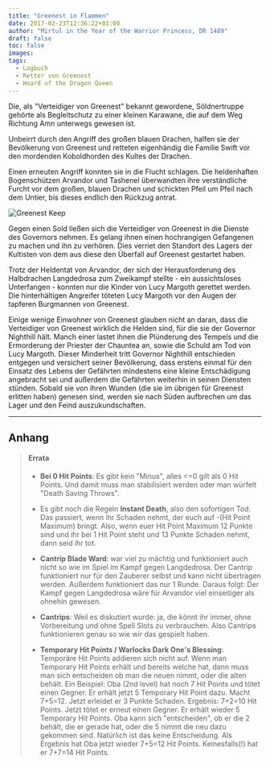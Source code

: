 ```yaml
---
title: "Greenest in Flammen"
date: 2017-02-23T12:36:22+01:00
author: "Mirtul in the Year of the Warrior Princess, DR 1489"
draft: false
toc: false
images:
tags: 
  - Logbuch
  - Retter von Greenest
  - Hoard of the Dragon Queen
---
```


Die, als "Verteidiger von Greenest" bekannt gewordene, Söldnertruppe gehörte als Begleitschutz zu einer kleinen Karawane, die auf dem Weg Richtung Amn unterwegs gewesen ist.

Unbeirrt durch den Angriff des großen blauen Drachen, halfen sie der Bevölkerung von Greenest und retteten eigenhändig die Familie Swift vor den mordenden Koboldhorden des Kultes der Drachen.

Einen erneuten Angriff konnten sie in die Flucht schlagen. Die heldenhaften Bogenschützen Arvandor und Tashenel überwandten ihre verständliche Furcht vor dem großen, blauen Drachen und schickten Pfeil um Pfeil nach dem Untier, bis dieses endlich den Rückzug antrat.

![Greenest Keep](https://i.imgur.com/uI1eZmJ.png)

Gegen einen Sold ließen sich die Verteidiger von Greenest in die Dienste des Governors nehmen. Es gelang ihnen einen hochrangigen Gefangenen zu machen und ihn zu verhören. Dies verriet den Standort des Lagers der Kultisten von dem aus diese den Überfall auf Greenest gestartet haben.

Trotz der Heldentat von Arvandor, der sich der Herausforderung des Halbdrachen Langdedrosa zum Zweikampf stellte - ein aussichtsloses Unterfangen - konnten nur die Kinder von Lucy Margoth gerettet werden. Die hinterhältigen Angreifer töteten Lucy Margoth vor den Augen der tapferen Burgmannen von Greenest.

Einige wenige Einwohner von Greenest glauben nicht an daran, dass die Verteidiger von Greenest wirklich die Helden sind, für die sie der Governor Nighthill hält. Manch einer lastet ihnen die Plünderung des Tempels und die Ermorderung der Priester der Chauntea an, sowie die Schuld am Tod von Lucy Margoth. Dieser Minderheit tritt Governor Nighthill entschieden entgegen und versichert seiner Bevölkerung, dass erstens einmal für den Einsatz des Lebens der Gefährten mindestens eine kleine Entschädigung angebracht sei und außerdem die Gefährten weiterhin in seinen Diensten stünden. Sobald sie von ihren Wunden (die sie im übrigen für Greenest erlitten haben) genesen sind, werden sie nach Süden aufbrechen um das Lager und den Feind auszukundschaften.

___
## Anhang

>#### Errata
>
>* **Bei 0 Hit Points**: Es gibt kein "Minus", alles
<=0 gilt als 0 Hit Points. Und damit muss
man stabilisiert werden oder man würfelt
"Death Saving Throws".
>
>* Es gibt noch die Regeln **Instant Death**, also
den sofortigen Tod. Das passiert, wenn ihr
Schaden nehmt, der euch auf -(Hit Point
Maximum) bringt. Also, wenn euer Hit Point
Maximum 12 Punkte sind und ihr bei 1 Hit
Point steht und 13 Punkte Schaden nehmt,
dann seid ihr tot.
>
>* **Cantrip Blade Ward**: war viel zu mächtig und
funktioniert auch nicht so wie im Spiel im
Kampf gegen Langdedrosa. Der Cantrip
funktioniert nur für den Zauberer selbst und
kann nicht übertragen werden. Außerdem
funktioniert das nur 1 Runde. Daraus folgt:
Der Kampf gegen Langdedrosa wäre für
Arvandor viel einseitiger als ohnehin
gewesen.
>
>* **Cantrips**: Weil es diskutiert wurde: ja, die
könnt ihr immer, ohne Vorbereitung und
ohne Spell Slots zu verbrauchen. Also
Cantrips funktionieren genau so wie wir das
gespielt haben.
>
>* **Temporary Hit Points / Warlocks Dark One's
Blessing**: Temporäre Hit Points addieren sich
nicht auf. Wenn man Temporary Hit Points
erhält und bereits welche hat, dann muss man
sich entscheiden ob man die neuen nimmt,
oder die alten behält. Ein Beispiel: Oba (2nd
level) hat noch 7 Hit Points und tötet einen
Gegner. Er erhält jetzt 5 Temporary Hit Point
dazu. Macht 7+5=12. Jetzt erleidet er 3
Punkte Schaden. Ergebnis: 7+2=10 Hit
Points. Jetzt tötet er erneut einen Gegner. Er
erhält wieder 5 Temporary Hit Points. Oba
kann sich "entscheiden", ob er die 2 behält,
die er gerade hat, oder die 5 nimmt die neu
dazu gekommen sind. Natürlich ist das keine
Entscheidung. Als Ergebnis hat Oba jetzt
wieder 7+5=12 Hit Points. Keinesfalls(!) hat
er 7+7=14 Hit Points.
